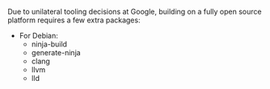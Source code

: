 Due to unilateral tooling decisions at Google, building on a fully open source platform requires a few extra packages:

 * For Debian:
   - ninja-build
   - generate-ninja
   - clang
   - llvm
   - lld
